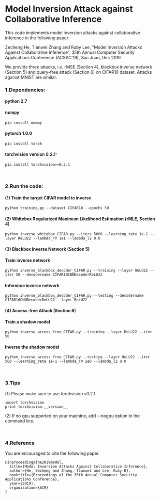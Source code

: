 # Model Inversion Attack against Collaborative Inference

This code implements model inversion attacks against collaborative inference in the following paper:

Zecheng He, Tianwei Zhang and Ruby Lee, "Model Inversion Attacks Against Collaborative Inference", 35th Annual Computer Security Applications Conference (ACSAC'19), San Juan, Dec 2019

We provide three attacks, i.e. rMSE (Section 4), blackbox inverse network (Section 5) and query-free attack (Section 6) on CIFAR10 dataset. Attacks against MNIST are similar.

### 1.Dependencies:
#### python 2.7
#### numpy
    pip install numpy
#### pytorch 1.0.0
    pip install torch
#### torchvision version 0.2.1:
    pip install torchvision==0.2.1

<br/>

### 2.Run the code:
#### (1) Train the target CIFAR model to inverse

    python training.py --dataset CIFAR10 --epochs 50

#### (2) Whitebox Regularized Maximum Likelihood Estimation (rMLE, Section 4)

    python inverse_whitebox_CIFAR.py --iters 5000 --learning_rate 1e-2 --layer ReLU22 --lambda_TV 1e1 --lambda_l2 0.0

#### (3) Blackbox Inverse Network (Section 5)
#### Train inverse network
    python inverse_blackbox_decoder_CIFAR.py --training --layer ReLU22 --iter 50 --decodername CIFAR10CNNDecoderReLU22
#### Inference inverse network
    python inverse_blackbox_decoder_CIFAR.py --testing --decodername CIFAR10CNNDecoderReLU22 --layer ReLU22

#### (4) Access-free Attack (Section 6)

#### Train a shadow model
    python inverse_access_free_CIFAR.py --training --layer ReLU22 --iter 50

#### Inverse the shadow model
    python inverse_access_free_CIFAR.py --testing --layer ReLU22 --iter 500 --learning_rate 1e-1 --lambda_TV 2e0 --lambda_l2 0.0

<br/>

### 3.Tips

(1) Please make sure to use torchvision v0.2.1:

    import torchvision
    print torchvision.__version__

(2) If no gpu supported on your machine, add --nogpu option in the command line.

<br/>

### 4.Reference
You are encouraged to cite the following paper.
```
@inproceedings{he2019model,
  title={Model Inversion Attacks Against Collaborative Inference},
  author={He, Zecheng and Zhang, Tianwei and Lee, Ruby B},
  booktitle={Proceedings of the 35th Annual Computer Security Applications Conference},
  year={2019},
  organization={ACM}
}
```
